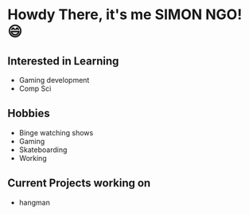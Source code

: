 # Howdy There, it's me SIMON NGO! 😄

## Interested in Learning
- Gaming development
- Comp Sci

## Hobbies
- Binge watching shows
- Gaming
- Skateboarding
- Working

## Current Projects working on
- hangman







<!--
**ngosimonloc/ngosimonloc** is a ✨ _special_ ✨ repository because its `README.md` (this file) appears on your GitHub profile.

Here are some ideas to get you started:

- 🔭 I’m currently working on ...
- 🌱 I’m currently learning ...
- 👯 I’m looking to collaborate on ...
- 🤔 I’m looking for help with ...
- 💬 Ask me about ...
- 📫 How to reach me: ...
- 😄 Pronouns: ...
- ⚡ Fun fact: ...
-->
